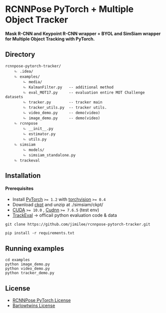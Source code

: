 
# RCNNPose PyTorch + Multiple Object Tracker
**Mask R-CNN and Keypoint R-CNN wrapper + BYOL and SimSiam wrapper for Multiple Object Tracking with PyTorch.**

## Directory

```
rcnnpose-pytorch-tracker/
    ㄴ .idea/
    ㄴ examples/
        ㄴ media/
        ㄴ KalmanFilter.py   -- additional method
        ㄴ eval_MOT17.py     -- evaluation entire MOT Challenge datasets
        ㄴ tracker.py        -- tracker main
        ㄴ tracker_utils.py  -- tracker utils.
        ㄴ video_demo.py     -- demo(video)
        ㄴ image_demo.py     -- demo(video)
    ㄴ rcnnpose
        ㄴ __init__.py
        ㄴ estimator.py
        ㄴ utils.py 
    ㄴ simsiam
        ㄴ models/
        ㄴ simsiam_standalone.py 
    ㄴ trackeval

```

## Installation
#### Prerequisites
* Install [PyTorch](https://pytorch.org/get-started/locally/) `>= 1.2` with [torchvision](https://pytorch.org/get-started/locally/) `>= 0.4`
* Download [ckpt](https://drive.google.com/file/d/1tYw3Ikdm24kJT9SJwnbbDCYsCMxgvC9l/view?usp=sharing) and unzip at ./simsiam/ckpt/
* [CUDA](https://developer.nvidia.com/cuda-toolkit-archive) `>= 10.0` , [Cudnn](https://developer.nvidia.com/rdp/cudnn-download) `>= 7.6.5` (test env)
* [TrackEval](https://github.com/JonathonLuiten/TrackEval/blob/master/docs/MOTChallenge-Official/Readme.md) -> officail python evaluation code & data

```
git clone https://github.com/jimilee/rcnnpose-pytorch-tracker.git
```

```
pip install -r requirements.txt
```


## Running examples
```
cd examples
python image_demo.py
python video_demo.py
python tracker_demo.py
```

## License
* [RCNNPose PyTorch License](https://github.com/prasunroy/rcnnpose-pytorch/blob/master/LICENSE)
* [Barlowtwins License](https://github.com/facebookresearch/barlowtwins/blob/main/LICENSE)
<br />
<br />
